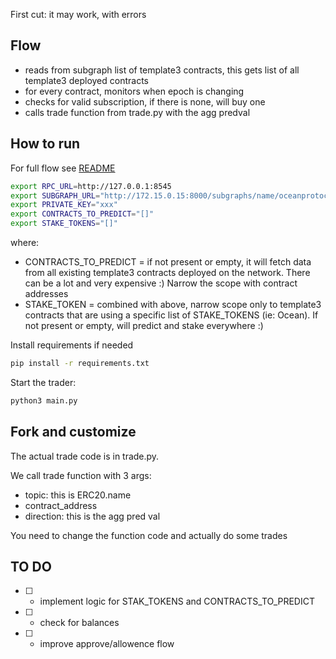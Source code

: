 First cut: it may work, with errors

## Flow
- reads from subgraph list of template3 contracts, this gets list of all template3 deployed contracts
- for every contract, monitors when epoch is changing
- checks for valid subscription, if there is none, will buy one
- calls trade function from trade.py with the agg predval


## How to run

For full flow see [README](https://github.com/oceanprotocol/pdr-trueval/blob/main/README_local_full_flow.md)

```bash
export RPC_URL=http://127.0.0.1:8545
export SUBGRAPH_URL="http://172.15.0.15:8000/subgraphs/name/oceanprotocol/ocean-subgraph"
export PRIVATE_KEY="xxx"
export CONTRACTS_TO_PREDICT="[]"
export STAKE_TOKENS="[]"
```
where:
  - CONTRACTS_TO_PREDICT = if not present or empty, it will fetch data from all existing template3 contracts deployed on the network.  There can be a lot and very expensive :) Narrow the scope with contract addresses
  - STAKE_TOKEN = combined with above, narrow scope only to template3 contracts that are using a specific list of STAKE_TOKENS (ie: Ocean). If not present or empty, will predict and stake everywhere :)

Install requirements if needed
```bash
pip install -r requirements.txt 
```

Start the trader:
```bash
python3 main.py
```

## Fork and customize
  The actual trade code is in trade.py.
  
  We call trade function with 3 args:
   - topic:  this is ERC20.name
   - contract_address
   - direction:  this is the agg pred val
   

  You need to change the function code and actually do some trades

## TO DO
  - [ ]  - implement logic for STAK_TOKENS and CONTRACTS_TO_PREDICT
  - [ ]  - check for balances 
  - [ ]  - improve approve/allowence flow